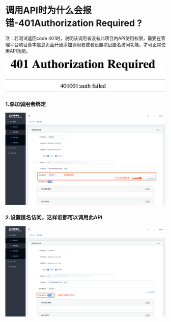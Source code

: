 # 调用API时为什么会报错-401Authorization Required ?
注：若测试返回code 401时，说明该调用者没有此项目内API使用权限，需要在管理平台项目基本信息页面开通添加调用者或者设置项目匿名访问功能，才可正常使用API功能。

![](https://github.com/zhangwanjun111/OrchsymHelp/raw/master/why401/image.png)

### 1.添加调用者绑定

![](https://github.com/zhangwanjun111/OrchsymHelp/raw/master/why401/image%201.png)

### 2.设置匿名访问，这样谁都可以调用此API

![](https://github.com/zhangwanjun111/OrchsymHelp/raw/master/why401/image%202.png)
